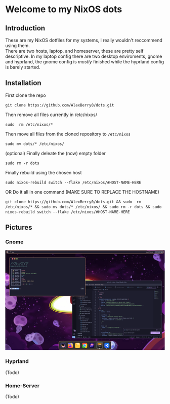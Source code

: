 # Welcome to my NixOS dots
## Introduction  
These are my NixOS dotfiles for my systems, I really wouldn't reccommend using them.  
There are two hosts, laptop, and homeserver, these are pretty self descriptive.
In my laptop config there are two desktop enviroments, gnome and hyprland, the gnome config is *mostly* finished while the hyprland config is barely started. 

## Installation
First clone the repo  
```
git clone https://github.com/AlexBerry0/dots.git
```
Then remove all files currently in /etc/nixos/
```
sudo  rm /etc/nixos/*
```
Then move all files from the cloned repository to ```/etc/nixos```  
```
sudo mv dots/* /etc/nixos/
``` 
(optional) Finally deleate the (now) empty folder  
```
sudo rm -r dots
```
Finally rebuild using the chosen host  
```
sudo nixos-rebuild switch --flake /etc/nixos/#HOST-NAME-HERE
```
OR Do it all in one command (MAKE SURE TO REPLACE THE HOSTNAME)    
```
git clone https://github.com/AlexBerry0/dots.git && sudo  rm /etc/nixos/* && sudo mv dots/* /etc/nixos/ && sudo rm -r dots && sudo nixos-rebuild switch --flake /etc/nixos/#HOST-NAME-HERE
```
## Pictures  
### Gnome  
![Gnome-config](media/Demo-Screenshot.png)
### Hyprland
(Todo)  
### Home-Server
(Todo)  
